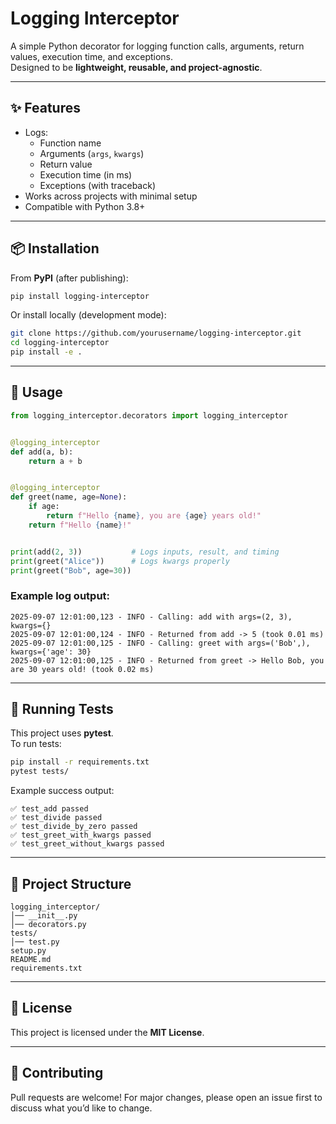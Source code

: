 # Logging Interceptor

A simple Python decorator for logging function calls, arguments, return values, execution time, and exceptions.  
Designed to be **lightweight, reusable, and project-agnostic**.

---

## ✨ Features
- Logs:
  - Function name
  - Arguments (`args`, `kwargs`)
  - Return value
  - Execution time (in ms)
  - Exceptions (with traceback)
- Works across projects with minimal setup
- Compatible with Python 3.8+

---

## 📦 Installation

From **PyPI** (after publishing):

```bash
pip install logging-interceptor
```

Or install locally (development mode):

```bash
git clone https://github.com/yourusername/logging-interceptor.git
cd logging-interceptor
pip install -e .
```

---

## 🚀 Usage

```python
from logging_interceptor.decorators import logging_interceptor


@logging_interceptor
def add(a, b):
    return a + b


@logging_interceptor
def greet(name, age=None):
    if age:
        return f"Hello {name}, you are {age} years old!"
    return f"Hello {name}!"


print(add(2, 3))           # Logs inputs, result, and timing
print(greet("Alice"))      # Logs kwargs properly
print(greet("Bob", age=30))
```

### Example log output:
```
2025-09-07 12:01:00,123 - INFO - Calling: add with args=(2, 3), kwargs={}
2025-09-07 12:01:00,124 - INFO - Returned from add -> 5 (took 0.01 ms)
2025-09-07 12:01:00,125 - INFO - Calling: greet with args=('Bob',), kwargs={'age': 30}
2025-09-07 12:01:00,125 - INFO - Returned from greet -> Hello Bob, you are 30 years old! (took 0.02 ms)
```

---

## 🧪 Running Tests

This project uses **pytest**.  
To run tests:

```bash
pip install -r requirements.txt
pytest tests/
```

Example success output:
```
✅ test_add passed
✅ test_divide passed
✅ test_divide_by_zero passed
✅ test_greet_with_kwargs passed
✅ test_greet_without_kwargs passed
```

---

## 📂 Project Structure

```
logging_interceptor/
│── __init__.py
│── decorators.py
tests/
│── test.py
setup.py
README.md
requirements.txt
```

---

## 📜 License
This project is licensed under the **MIT License**.

---

## 🤝 Contributing
Pull requests are welcome! For major changes, please open an issue first to discuss what you’d like to change.